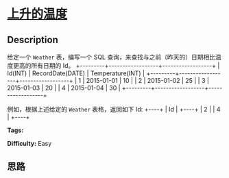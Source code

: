 # [上升的温度][title]

## Description

给定一个 `Weather` 表，编写一个 SQL 查询，来查找与之前（昨天的）日期相比温度更高的所有日期的 Id。
            +---------+------------------+------------------+    | Id(INT) | RecordDate(DATE) | Temperature(INT) |    +---------+------------------+------------------+    |       1 |       2015-01-01 |               10 |    |       2 |       2015-01-02 |               25 |    |       3 |       2015-01-03 |               20 |    |       4 |       2015-01-04 |               30 |    +---------+------------------+------------------+

例如，根据上述给定的 `Weather` 表格，返回如下 Id:
            +----+    | Id |    +----+    |  2 |    |  4 |    +----+


**Tags:** 

**Difficulty:** Easy

## 思路

[title]: https://leetcode-cn.com/problems/rising-temperature
